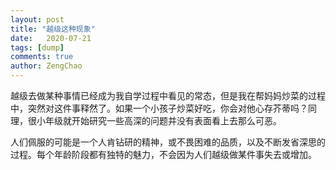 ```yaml
---
layout: post
title: "越级这种现象"
date:   2020-07-21
tags: [dump]
comments: true
author: ZengChao
---
```


越级去做某种事情已经成为我自学过程中看见的常态，但是我在帮妈妈炒菜的过程中，突然对这件事释然了。如果一个小孩子炒菜好吃，你会对他心存芥蒂吗？同理，很小年级就开始研究一些高深的问题并没有表面看上去那么可恶。

人们佩服的可能是一个人肯钻研的精神，或不畏困难的品质，以及不断发省深思的过程。每个年龄阶段都有独特的魅力，不会因为人们越级做某件事失去或增加。
